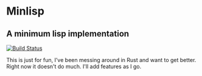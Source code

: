 # Minlisp
## A minimum lisp implementation

[![Build Status](https://travis-ci.com/hman523/minlisp.svg?branch=master)](https://travis-ci.com/hman523/minlisp)

This is just for fun, I've been messing around in Rust and want to get better.
Right now it doesn't do much. I'll add features as I go.
